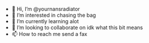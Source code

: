 - 👋 Hi, I’m @yournansradiator
- 👀 I’m interested in chasing the bag
- 🌱 I’m currently learning alot
- 💞️ I’m looking to collaborate on idk what this bit means
- 📫 How to reach me send a fax 

<!---
yournansradiator/yournansradiator is a ✨ special ✨ repository because its `README.md` (this file) appears on your GitHub profile.
You can click the Preview link to take a look at your changes.
--->
